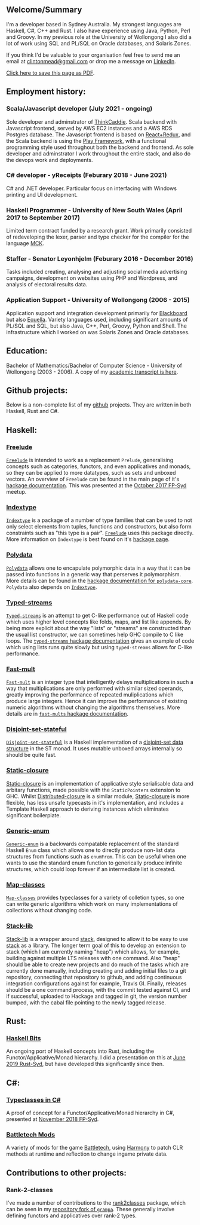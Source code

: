 ## Welcome/Summary

I'm a developer based in Sydney Australia. My strongest languages are Haskell, C#, C++ and Rust. I also have experience using Java, Python, Perl and Groovy. In my previous role at the University of Wollongong I also did a lot of work using SQL and PL/SQL on Oracle databases, and Solaris Zones. 

If you think I'd be valuable to your organisation feel free to send me an email at [clintonmead@gmail.com](mailto:clintonmead@gmail.com) or drop me a message on [LinkedIn](https://www.linkedin.com/in/clintonmead/).

[Click here to save this page as PDF](https://pdfcrowd.com/url_to_pdf/).

## Employment history:

### Scala/Javascript developer (July 2021 - ongoing)

Sole developer and adminstrator of [ThinkCaddie](https://thinkcaddie.com). Scala backend with Javascript frontend, served by AWS EC2 instances and a AWS RDS Postgres database. The Javascript frontend is based on [React+Redux](https://react-redux.js.org/), and the Scala backend is using the [Play Framework](https://www.playframework.com/), with a functional programming style used throughout both the backend and frontend. As sole developer and adminstrator I work throughout the entire stack, and also do the devops work and deployments.

### C# developer - yReceipts (Feburary 2018 - June 2021)

C# and .NET developer. Particular focus on interfacing with Windows printing and UI development. 

### Haskell Programmer - University of New South Wales (April 2017 to September 2017)

Limited term contract funded by a research grant. Work primarily consisted of redeveloping the lexer, parser and type checker for the compiler for the language [MCK](http://cgi.cse.unsw.edu.au/~mck/pmck/).

### Staffer - Senator Leyonhjelm (Feburary 2016 - December 2016)

Tasks included creating, analysing and adjusting social media advertising campaigns, development on websites using PHP and Wordpress, and analysis of electoral results data. 

### Application Support - University of Wollongong (2006 - 2015)

Application support and integration development primarily for [Blackboard](http://www.blackboard.com/learning-management-system/blackboard-learn.aspx) but also [Equella](http://www.equella.com/). Variety languages used, including significant amounts of PL/SQL and SQL, but also Java, C++, Perl, Groovy, Python and Shell. The infrastructure which I worked on was Solaris Zones and Oracle databases. 

## Education:

Bachelor of Mathematics/Bachelor of Computer Science - University of Wollongong (2003 - 2006). A copy of my [academic transcript is here](https://clintonmead.github.io/transcript.html). 

## Github projects:

Below is a non-complete list of my [github](https://github.com/clintonmead) projects. They are written in both Haskell, Rust and C#.

## Haskell:

### [Freelude](https://hackage.haskell.org/package/freelude)

[`Freelude`](https://hackage.haskell.org/package/freelude) is intended to work as a replacement `Prelude`, generalising concepts such as categories, functors, and even applicatives and monads, so they can be applied to more datatypes, such as sets and unboxed vectors. An overview of `Freelude` can be found in the main page of it's [hackage documentation](https://hackage.haskell.org/package/freelude-0.1.0.1/docs/Freelude.html). This was presented at the [October 2017 FP-Syd](http://fp-syd.ouroborus.net/wiki/Past/2017) meetup.

### [Indextype](https://hackage.haskell.org/package/indextype)

[`Indextype`](https://hackage.haskell.org/package/indextype) is a package of a number of type families that can be used to not only select elements from tuples, functions and constructors, but also form constraints such as "this type is a pair". 
[`Freelude`](https://github.com/clintonmead/freelude) uses this package directly. More information on `Indextype` is best found on it's [hackage page](https://hackage.haskell.org/package/indextype).

### [Polydata](https://hackage.haskell.org/package/polydata)

[`Polydata`](https://hackage.haskell.org/package/polydata) allows one to encapulate polymorphic data in a way that it can be passed into functions in a generic way that perserves it polymorphism. More details can be found in the [hackage documentation for `polydata-core`](https://hackage.haskell.org/package/polydata-core-0.1.0.0/docs/Data-Poly.html). `Polydata` also depends on [`Indextype`](https://github.com/clintonmead/indextype).

### [Typed-streams](https://hackage.haskell.org/package/typed-streams)

[`Typed-streams`](https://hackage.haskell.org/package/typed-streams) is an attempt to get C-like performance out of Haskell code which uses higher level concepts like folds, maps, and list like appends. By being more explicit about the way "lists" or "streams" are constructed than the usual list constructor, we can sometimes help GHC compile to C like loops. The [`typed-streams` hackage documentation](https://hackage.haskell.org/package/typed-streams-0.1.0.1/docs/Data-Stream-Typed.html) gives an example of code which using lists runs quite slowly but using `typed-streams` allows for C-like performance.

### [Fast-mult](https://hackage.haskell.org/package/fast-mult)

[`Fast-mult`](https://hackage.haskell.org/package/fast-mult) is an integer type that intelligently delays multiplications in such a way that multiplications are only performed with similar sized operands, greatly improving the performance of repeated muliplications which produce large integers. Hence it can improve the performance of existing numeric algorithms without changing the algorithms themselves. More details are in [`fast-mults` hackage documentation]( https://hackage.haskell.org/package/fast-mult-0.1.0.2/docs/Data-FastMult.html).

### [Disjoint-set-stateful](https://hackage.haskell.org/package/disjoint-set-stateful)

[`Disjoint-set-stateful`](https://hackage.haskell.org/package/disjoint-set-stateful) is a Haskell implementation of a [disjoint-set data structure](https://en.wikipedia.org/wiki/Disjoint-set_data_structure) in the ST monad. It uses mutable unboxed arrays internally so should be quite fast.

### [Static-closure](https://hackage.haskell.org/package/static-closure)

[Static-closure](https://hackage.haskell.org/package/static-closure) is an implementation of applicative style serialisable data and arbitary functions, made possible with the `StaticPointers` extension to GHC. Whilst [Distributed-closure](https://hackage.haskell.org/package/distributed-closure) is a similar module, [Static-closure](https://hackage.haskell.org/package/static-closure) is more flexible, has less unsafe typecasts in it's implementation, and includes a Template Haskell approach to deriving instances which eliminates significant boilerplate.

### [Generic-enum](https://hackage.haskell.org/package/generic-enum) 

[`Generic-enum`](https://hackage.haskell.org/package/generic-enum) is a backwards compatable replacement of the standard Haskell `Enum` class which allows one to directly produce non-list data structures from functions such as `enumFrom`. This can be useful when one wants to use the standard enum function to generically produce infinite structures, which could loop forever if an intermediate list is created. 

### [Map-classes](https://hackage.haskell.org/package/map-classes)

[`Map-classes`](https://hackage.haskell.org/package/map-classes) provides typeclasses for a variety of colletion types, so one can write generic algorithms which work on many implementations of collections without changing code.

### [Stack-lib](https://hackage.haskell.org/package/stack-lib)

[Stack-lib](https://hackage.haskell.org/package/stack-lib) is a wrapper around [stack](https://hackage.haskell.org/package/stack), designed to allow it to be easy to use [stack](https://hackage.haskell.org/package/stack) as a library. The longer term goal of this to develop an extension to stack (which I am currently naming "heap") which allows, for example, building against multiple LTS releases with one command. Also "heap" should be able to create new projects and do much of the tasks which are currently done manually, including creating and adding initial files to a git repository, connecting that repository to github, and adding continuous integration configurations against for example, Travis GI. Finally, releases should be a one command process, with the commit tested against CI, and if successful, uploaded to Hackage and tagged in git, the version number bumped, with the cabal file pointing to the newly tagged release. 

## Rust:

### [Haskell Bits](https://github.com/clintonmead/haskell_bits)

An ongoing port of Haskell concepts into Rust, including the Functor/Applicative/Monad hierarchy. I did a presentation on this at [June 2019 Rust-Syd](https://www.meetup.com/en-AU/Rust-Sydney/events/262194894/), but have developed this significantly since then.

## C#:

### [Typeclasses in C#](https://github.com/clintonmead/type-classes-in-csharp)

A proof of concept for a Functor/Applicative/Monad hierarchy in C#, presented at [November 2018 FP-Syd](http://fp-syd.ouroborus.net/wiki/Past/2018).

### [Battletech Mods](https://github.com/clintonmead/BattletechMods)
A variety of mods for the game [Battletech](http://battletechgame.com/), using [Harmony](https://github.com/pardeike/Harmony) to patch CLR methods at runtime and reflection to change ingame private data. 

## Contributions to other projects:

### Rank-2-classes

I've made a number of contributions to the [rank2classes](https://hackage.haskell.org/package/rank2classes) package, which can be seen in my [repository fork of `grampa`](https://github.com/clintonmead/grampa). These generally involve defining functors and applicatives over rank-2 types. 
